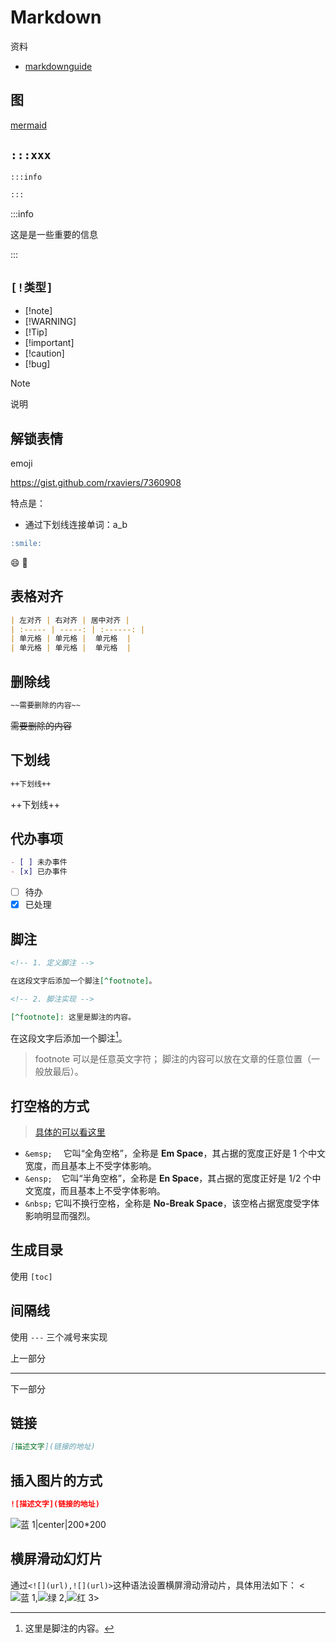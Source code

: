 # Markdown

资料

- [markdownguide](https://www.markdownguide.org/basic-syntax/)

## 图

[mermaid](http://mermaid.js.org/intro/)

## `:::xxx`

```markdown
:::info

:::
```

:::info

这是是一些重要的信息

:::

## `[!类型]`

- [!note]
- [!WARNING]
- [!Tip]
- [!important]
- [!caution]
- [!bug]

> [!note]
> 说明

## 解锁表情

emoji

<https://gist.github.com/rxaviers/7360908>

特点是：

- 通过下划线连接单词：a_b

```markdown
:smile:
```

:smile: :iphone:

## 表格对齐

```markdown
| 左对齐 | 右对齐 | 居中对齐 |
| :----- | -----: | :------: |
| 单元格 | 单元格 |  单元格  |
| 单元格 | 单元格 |  单元格  |
```

## 删除线

```markdown
~~需要删除的内容~~
```

~~需要删除的内容~~

## 下划线

```markdown
++下划线++
```

++下划线++

## 代办事项

```markdown
- [ ] 未办事件
- [x] 已办事件
```

- [ ] 待办
- [x] 已处理

## 脚注

```markdown
<!-- 1. 定义脚注 -->

在这段文字后添加一个脚注[^footnote]。

<!-- 2. 脚注实现 -->

[^footnote]: 这里是脚注的内容。
```

在这段文字后添加一个脚注[^footnote]。
[^footnote]: 这里是脚注的内容。

> footnote 可以是任意英文字符； 脚注的内容可以放在文章的任意位置（一般放最后）。

## 打空格的方式

> [具体的可以看这里](https://www.jianshu.com/p/31eade263e7a)

- `&emsp;` &emsp;它叫“全角空格”，全称是 **Em Space**，其占据的宽度正好是 1 个中文宽度，而且基本上不受字体影响。
- `&ensp;` &ensp; 它叫“半角空格”，全称是 **En Space**，其占据的宽度正好是 1/2 个中文宽度，而且基本上不受字体影响。
- `&nbsp;`&nbsp;它叫不换行空格，全称是 **No-Break Space**，该空格占据宽度受字体影响明显而强烈。

## 生成目录

使用 `[toc]`

## 间隔线

使用 `---` 三个减号来实现

上一部分

---

下一部分

## 链接

```markdown
[描述文字](链接的地址)
```

## 插入图片的方式

```markdown
![描述文字](链接的地址)
```

![蓝 1|center|200*200](https://files.mdnice.com/blue.jpg)

## 横屏滑动幻灯片

通过`<![](url),![](url)>`这种语法设置横屏滑动滑动片，具体用法如下：
<![蓝 1](https://files.mdnice.com/blue.jpg),![绿 2](https://files.mdnice.com/green.jpg),![红 3](https://files.mdnice.com/red.jpg)>
